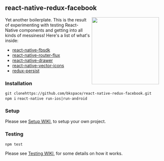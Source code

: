 ## react-native-redux-facebook
<img src="https://github.com/bkspace/react-native-redux-facebook/blob/master/RNBoilerExample.gif" width="220px" align="right" />
Yet another boilerplate. This is the result of experimenting with testing React-Native components and getting into all kinds of
messiness! Here's a list of what's inside:

- [react-native-fbsdk](https://github.com/facebook/react-native-fbsdk)
- [react-native-router-flux](https://github.com/aksonov/react-native-router-flux)
- [react-native-drawer](https://github.com/root-two/react-native-drawer)
- [react-native-vector-icons](https://github.com/oblador/react-native-vector-icons)
- [redux-persist](https://github.com/rt2zz/redux-persist)

### Installation
`git clonehttps://github.com/bkspace/react-native-redux-facebook.git`
`npm i`
`react-native run-ios|run-android`

### Setup
Please see [Setup WIKI](https://github.com/bkspace/react-native-redux-facebook/wiki/Setup), to setup your own project.

### Testing
`npm test`

Please see [Testing WIKI](https://github.com/bkspace/react-native-redux-facebook/wiki/Testing), for some details on how it works.
